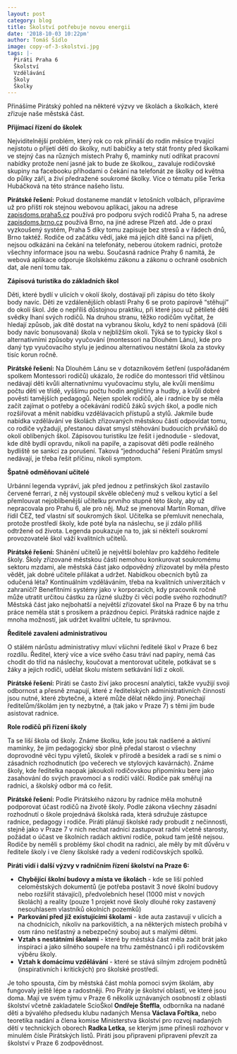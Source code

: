 ```yaml
---
layout: post
category: blog
title: Školství potřebuje novou energii
date: '2018-10-03 10:22pm'
author: Tomáš Šídlo
image: copy-of-3-skolstvi.jpg
tags: |-
  Piráti Praha 6
  Školství
  Vzdělávání
  Školy
  Školky
---
```

Přinášíme Pirátský pohled na některé výzvy ve školách a školkách, které zřizuje naše městská část.

**Přijímací řízení do školek**

Nejviditelnější problém, který rok co rok přináší do rodin měsíce trvající nejistotu o přijetí dětí do školky, nutí babičky a tety stát fronty před školkami ve stejný čas na různých místech Prahy 6, maminky nutí odříkat pracovní nabídky protože není jasné jak to bude ze školkou,, zavaluje rodičovské skupiny na facebooku příhodami o čekání na telefonát ze školky od května do půlky září, a živí předražené soukromé školky. Více o tématu píše Terka Hubáčková na této stránce našeho listu.

**Pirátské řešení:** Pokud dostaneme mandát v letošních volbách, připravíme už pro příští rok stejnou webovou aplikaci, jakou na adrese [zapisdoms.praha5.cz](https://zapisdoms.praha5.cz/) používá pro podporu svých rodičů Praha 5, na adrese [zapisdoms.brno.cz](https://zapisdoms.brno.cz/) používá Brno, na jiné adrese Plzeň atd. Jde o praxí vyzkoušený systém, Praha 5 díky tomu zapisuje bez stresů a v řádech dnů, Brno taktéž. Rodiče od začátku vědí, jaké má jejich dítě šanci na přijetí, nejsou odkázáni na čekání na telefonáty, neberou útokem radnici, protože všechny informace jsou na webu. Současná radnice Prahy 6 namítá, že webová aplikace odporuje školskému zákonu a zákonu o ochraně osobních dat, ale není tomu tak.

**Zápisová turistika do základních škol**

Děti, které bydlí v ulicích v okolí školy, dostávají při zápisu do této školy body navíc. Děti ze vzdálenějších oblastí Prahy 6 se proto papírově “stěhují” do okolí škol. Jde o nepříliš důstojnou praktiku, při které jsou už pětileté děti svědky lhaní svých rodičů. Na druhou stranu, těžko rodičům vyčítat, že hledají způsob, jak dítě dostat na vybranou školu, když to není spádová (čili body navíc bonusovaná) škola v nejbližším okolí. Týká se to typicky škol s alternativními způsoby vyučování (montessori na Dlouhém Lánu), kde pro daný typ vyučovacího stylu je jedinou alternativou nestátní škola za stovky tisíc korun ročně.

**Pirátské řešení:** Na Dlouhém Lánu se v dotazníkovém šetření (uspořádaném spolkem Montessori rodičů) ukázalo, že rodiče do montessori tříd většinou nedávají děti kvůli alternativnímu vyučovacímu stylu, ale kvůli menšímu počtu dětí ve třídě, vyššímu počtu hodin angličtiny a hudby, a kvůli dobré pověsti tamějších pedagogů.  Nejen spolek rodičů, ale i radnice by se měla začít zajímat o potřeby a očekávání rodičů žáků svých škol, a podle nich rozšiřovat a měnit nabídku vzdělávacích přístupů a stylů. Jakmile bude nabídka vzdělávání ve školách zřizovaných městskou částí odpovídat tomu, co rodiče vyžadují, přestanou dávat smysl stěhování budoucích prvňáků do okolí oblíbených škol. Zápisovou turistiku lze řešit i jednoduše - sledovat, kde dítě bydlí opravdu, nikoli na papíře, a zapisovat děti podle reálného bydliště se sankcí za porušení. Taková “jednoduchá” řešení Pirátům smysl nedávají, je třeba řešit příčinu, nikoli symptom.

**Špatně odměňovaní učitelé**

Urbánní legenda vypráví, jak před jednou z petřinských škol zastavilo červené ferrari, z něj vystoupil skvěle oblečený muž s velkou kyticí a šel přemlouvat nejoblíbenější učitelku prvního stupně této školy, aby už nepracovala pro Prahu 6, ale pro něj. Muž se jmenoval Martin Roman, dříve řídil ČEZ, teď vlastní síť soukromých škol. Učitelka se přemluvit nenechala, protože prostředí školy, kde poté byla na náslechu, se jí zdálo příliš odtržené od života. Legenda poukazuje na to, jak si někteří soukromí provozovatelé škol váží kvalitních učitelů. 

**Pirátské řešení:** Shánění učitelů je největší bolehlav pro každého ředitele školy. Školy zřizované městskou částí nemohou konkurovat soukromému sektoru mzdami, ale městská část jako odpovědný zřizovatel by měla přesto vědět, jak dobré učitele přilákat a udržet. Nabídkou obecních bytů za odučená léta? Kontinuálním vzděláváním, třeba na kvalitních univerzitách v zahraničí? Benefitními systémy jako v korporacích, kdy pracovník ročně může utratit určitou částku za různé služby či věci podle svého rozhodnutí? Městská část jako nejbohatší a největší zřizovatel škol na Praze 6 by na trhu práce neměla stát s prosíkem a prázdnou čepicí. Pirátská radnice najde z mnoha možností, jak udržet kvalitní učitele, tu správnou.

**Ředitelé zavaleni administrativou**

O stálém nárůstu administrativy mluví všichni ředitelé škol v Praze 6 bez rozdílu. Ředitel, který více a více svého času tráví nad papíry, nemá čas chodit do tříd na náslechy, koučovat a mentorovat učitele, potkávat se s žáky a jejich rodiči, udělat školu místem setkávání lidí z okolí.

**Pirátské řešení:** Piráti se často živí jako procesní analytici, takže využijí svoji odbornost a přesně zmapují, které z ředitelských administrativních činností jsou nutné, které zbytečné, a které může dělat někdo jiný. Ponechají ředitelům/školám jen ty nezbytné, a (tak jako v Praze 7) s těmi jim bude asistovat radnice. 

**Role rodičů při řízení školy**

Ta se liší škola od školy. Známe školku, kde jsou tak nadšené a aktivní maminky, že jim pedagogický sbor plně předal starost o všechny doprovodné věci typu výletů, školek v přírodě a besídek a radí se s nimi o zásadních rozhodnutích (po večerech ve stylových kavárnách). Známe školy, kde ředitelka naopak jakoukoli rodičovskou připomínku bere jako zasahování do svých pravomocí a s rodiči válčí. Rodiče pak směřují na radnici, a školský odbor má co řešit.

**Pirátské řešení:** Podle Pirátského názoru by radnice měla mohutně podporovat účast rodičů na životě školy. Podle zákona všechny zásadní rozhodnutí o škole projednává školská rada, která sdružuje zástupce radnice, pedagogy i rodiče. Piráti plánují školské rady probudit z nečinnosti, stejně jako v Praze 7 v nich nechat radnici zastupovat radní včetně starosty, požádat o účast ve školních radách aktivní rodiče, pokud tam ještě nejsou. Rodiče by neměli s problémy škol chodit na radnici, ale měly by mít důvěru v ředitele školy i ve členy školské rady a vedení rodičovských spolků.

**Piráti vidí i další výzvy v radničním řízení školství na Praze 6:**

* **Chybějící školní budovy a místa ve školách** - kde se liší pohled celoměstských dokumentů (je potřeba postavit 3 nové školní budovy nebo rozšířit stávající), předvolebních hesel (1000 míst v nových školách) a reality (pouze 1 projekt nové školy dlouhé roky zastavený nesouhlasem vlastníků okolních pozemků)
* **Parkování před již existujícími školami** - kde auta zastavují v ulicích a na chodnících, nikoliv na parkovištích, a na některých místech probíhá v osm ráno nešťastný a nebezpečný souboj aut s malými dětmi. 
* **Vztah s nestátními školami** - které by městská část měla začít brát jako inspiraci a jako silného soupeře na trhu zaměstnanců i při rodičovském výběru školy. 
* **Vztah k domácímu vzdělávání** - které se stává silným zdrojem podnětů (inspirativních i kritických) pro školské prostředí.

Je toho spousta, čím by městská část mohla pomoci svým školám, aby fungovaly ještě lépe a radostněji. Pro Piráty je školství oblastí, ve které jsou doma. Mají ve svém týmu v Praze 6 několik uznávaných osobností z oblasti školství včetně zakladatele ScioŠkol **Ondřeje Šteffla**, odborníka na nadané děti a bývalého předsedu klubu nadaných Mensa **Václava Fořtíka**, nebo teoretika nadání a člena komise Ministerstva školství pro rozvoj nadaných dětí v technických oborech **Radka Letka**, se kterým jsme přinesli rozhovor v minulém čísle Pirátských listů. Piráti jsou připraveni připraveni převzít za školství v Praze 6 zodpovědnost.
